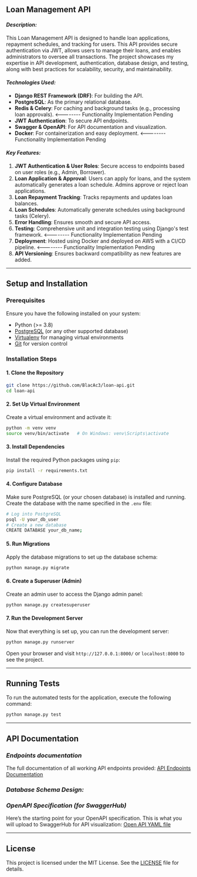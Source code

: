 Loan Management API
---

#### ***Description:***
This Loan Management API is designed to handle loan applications, repayment schedules, and tracking for users. This API provides secure authentication via JWT, allows users to manage their loans, and enables administrators to oversee all transactions. The project showcases my expertise in API development, authentication, database design, and testing, along with best practices for scalability, security, and maintainability.

#### ***Technologies Used:***
- **Django REST Framework (DRF)**: For building the API.
- **PostgreSQL**: As the primary relational database.
- **Redis & Celery**: For caching and background tasks (e.g., processing loan approvals). <-------- Functionality Implementation Pending
- **JWT Authentication**: To secure API endpoints.
- **Swagger & OpenAPI**: For API documentation and visualization. 
- **Docker**: For containerization and easy deployment. <-------- Functionality Implementation Pending

#### ***Key Features:***
1. **JWT Authentication & User Roles**: Secure access to endpoints based on user roles (e.g., Admin, Borrower).
2. **Loan Application & Approval**: Users can apply for loans, and the system automatically generates a loan schedule. Admins approve or reject loan applications.
3. **Loan Repayment Tracking**: Tracks repayments and updates loan balances.
4. **Loan Schedules**: Automatically generate schedules using background tasks (Celery).
5. **Error Handling**: Ensures smooth and secure API access.
6. **Testing**: Comprehensive unit and integration testing using Django's test framework. <-------- Functionality Implementation Pending
7. **Deployment**: Hosted using Docker and deployed on AWS with a CI/CD pipeline. <-------- Functionality Implementation Pending
8. **API Versioning**: Ensures backward compatibility as new features are added.

---

## Setup and Installation

### Prerequisites

Ensure you have the following installed on your system:

- Python (>= 3.8)
- [PostgreSQL](https://www.postgresql.org/download/) (or any other supported database)
- [Virtualenv](https://virtualenv.pypa.io/en/latest/installation.html) for managing virtual environments
- [Git](https://git-scm.com/) for version control

### Installation Steps

#### 1. Clone the Repository

```bash
git clone https://github.com/BlacAc3/loan-api.git
cd loan-api
```

#### 2. Set Up Virtual Environment

Create a virtual environment and activate it:

```bash
python -m venv venv
source venv/bin/activate   # On Windows: venv\Scripts\activate
```

#### 3. Install Dependencies

Install the required Python packages using `pip`:

```bash
pip install -r requirements.txt
```


#### 4. Configure Database

Make sure PostgreSQL (or your chosen database) is installed and running. Create the database with the name specified in the `.env` file:

```bash
# Log into PostgreSQL
psql -U your_db_user
# Create a new database
CREATE DATABASE your_db_name;
```

#### 5. Run Migrations

Apply the database migrations to set up the database schema:

```bash
python manage.py migrate
```

#### 6. Create a Superuser (Admin)

Create an admin user to access the Django admin panel:

```bash
python manage.py createsuperuser
```

#### 7. Run the Development Server

Now that everything is set up, you can run the development server:

```bash
python manage.py runserver
```

Open your browser and visit `http://127.0.0.1:8000/` or `localhost:8000` to see the project.

---

## Running Tests

To run the automated tests for the application, execute the following command:

```bash
python manage.py test
```

---

## API Documentation

### ***Endpoints documentation***
The full documentation of all working API endpoints provided: [API Endpoints Documentation](endpoints.md)

### ***Database Schema Design:***


### ***OpenAPI Specification (for SwaggerHub)***

Here’s the starting point for your OpenAPI specification. This is what you will upload to SwaggerHub for API visualization: [Open API YAML file](openapi.yaml)

---


## License

This project is licensed under the MIT License. See the [LICENSE](LICENSE) file for details.

